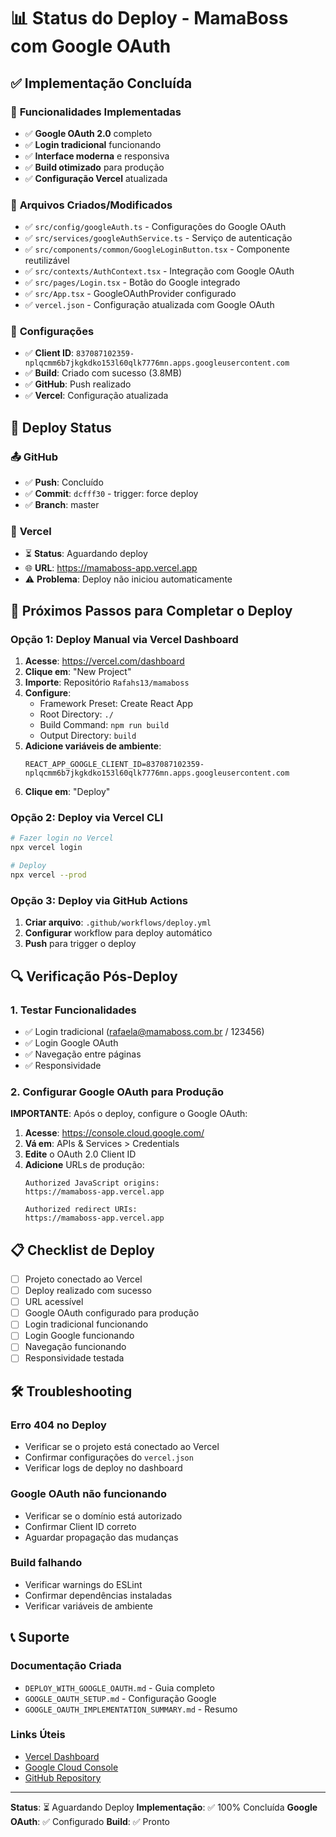 # 📊 Status do Deploy - MamaBoss com Google OAuth

## ✅ **Implementação Concluída**

### 🔧 **Funcionalidades Implementadas**
- ✅ **Google OAuth 2.0** completo
- ✅ **Login tradicional** funcionando
- ✅ **Interface moderna** e responsiva
- ✅ **Build otimizado** para produção
- ✅ **Configuração Vercel** atualizada

### 📁 **Arquivos Criados/Modificados**
- ✅ `src/config/googleAuth.ts` - Configurações do Google OAuth
- ✅ `src/services/googleAuthService.ts` - Serviço de autenticação
- ✅ `src/components/common/GoogleLoginButton.tsx` - Componente reutilizável
- ✅ `src/contexts/AuthContext.tsx` - Integração com Google OAuth
- ✅ `src/pages/Login.tsx` - Botão do Google integrado
- ✅ `src/App.tsx` - GoogleOAuthProvider configurado
- ✅ `vercel.json` - Configuração atualizada com Google OAuth

### 🔑 **Configurações**
- ✅ **Client ID**: `837087102359-nplqcmm6b7jkgkdko153l60qlk7776mn.apps.googleusercontent.com`
- ✅ **Build**: Criado com sucesso (3.8MB)
- ✅ **GitHub**: Push realizado
- ✅ **Vercel**: Configuração atualizada

## 🚀 **Deploy Status**

### 📤 **GitHub**
- ✅ **Push**: Concluído
- ✅ **Commit**: `dcfff30` - trigger: force deploy
- ✅ **Branch**: master

### 🔧 **Vercel**
- ⏳ **Status**: Aguardando deploy
- 🌐 **URL**: https://mamaboss-app.vercel.app
- ⚠️ **Problema**: Deploy não iniciou automaticamente

## 🔧 **Próximos Passos para Completar o Deploy**

### **Opção 1: Deploy Manual via Vercel Dashboard**
1. **Acesse**: https://vercel.com/dashboard
2. **Clique em**: "New Project"
3. **Importe**: Repositório `Rafahs13/mamaboss`
4. **Configure**:
   - Framework Preset: Create React App
   - Root Directory: `./`
   - Build Command: `npm run build`
   - Output Directory: `build`
5. **Adicione variáveis de ambiente**:
   ```
   REACT_APP_GOOGLE_CLIENT_ID=837087102359-nplqcmm6b7jkgkdko153l60qlk7776mn.apps.googleusercontent.com
   ```
6. **Clique em**: "Deploy"

### **Opção 2: Deploy via Vercel CLI**
```bash
# Fazer login no Vercel
npx vercel login

# Deploy
npx vercel --prod
```

### **Opção 3: Deploy via GitHub Actions**
1. **Criar arquivo**: `.github/workflows/deploy.yml`
2. **Configurar** workflow para deploy automático
3. **Push** para trigger o deploy

## 🔍 **Verificação Pós-Deploy**

### **1. Testar Funcionalidades**
- ✅ Login tradicional (rafaela@mamaboss.com.br / 123456)
- ✅ Login Google OAuth
- ✅ Navegação entre páginas
- ✅ Responsividade

### **2. Configurar Google OAuth para Produção**
**IMPORTANTE**: Após o deploy, configure o Google OAuth:

1. **Acesse**: https://console.cloud.google.com/
2. **Vá em**: APIs & Services > Credentials
3. **Edite** o OAuth 2.0 Client ID
4. **Adicione** URLs de produção:
   ```
   Authorized JavaScript origins:
   https://mamaboss-app.vercel.app
   
   Authorized redirect URIs:
   https://mamaboss-app.vercel.app
   ```

## 📋 **Checklist de Deploy**

- [ ] Projeto conectado ao Vercel
- [ ] Deploy realizado com sucesso
- [ ] URL acessível
- [ ] Google OAuth configurado para produção
- [ ] Login tradicional funcionando
- [ ] Login Google funcionando
- [ ] Navegação funcionando
- [ ] Responsividade testada

## 🛠️ **Troubleshooting**

### **Erro 404 no Deploy**
- Verificar se o projeto está conectado ao Vercel
- Confirmar configurações do `vercel.json`
- Verificar logs de deploy no dashboard

### **Google OAuth não funcionando**
- Verificar se o domínio está autorizado
- Confirmar Client ID correto
- Aguardar propagação das mudanças

### **Build falhando**
- Verificar warnings do ESLint
- Confirmar dependências instaladas
- Verificar variáveis de ambiente

## 📞 **Suporte**

### **Documentação Criada**
- `DEPLOY_WITH_GOOGLE_OAUTH.md` - Guia completo
- `GOOGLE_OAUTH_SETUP.md` - Configuração Google
- `GOOGLE_OAUTH_IMPLEMENTATION_SUMMARY.md` - Resumo

### **Links Úteis**
- [Vercel Dashboard](https://vercel.com/dashboard)
- [Google Cloud Console](https://console.cloud.google.com/)
- [GitHub Repository](https://github.com/Rafahs13/mamaboss)

---

**Status**: ⏳ Aguardando Deploy
**Implementação**: ✅ 100% Concluída
**Google OAuth**: ✅ Configurado
**Build**: ✅ Pronto 